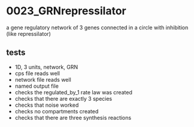 # 0023_GRNrepressilator

a gene regulatory network of 3 genes connected in a circle with inhibition (like repressilator)

## tests

- 1D, 3 units, network, GRN
- cps file reads well
- network file reads well
- named output file
- checks the regulated_by_1 rate law was created
- checks that there are exactly 3 species
- checks that noise worked
- checks no compartments created
- checks that there are three synthesis reactions
